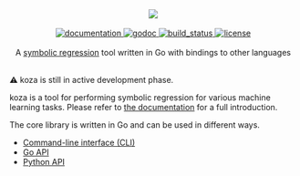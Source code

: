 <div align="center">
  <!-- Logo -->
  <img src="https://docs.google.com/drawings/d/e/2PACX-1vSLdt85rEf3SQUBkpuWfXOclyUY7rdZ7RBoTuNIyCc3-liSpurbL3i7QfrzWBFr2LfwTfoAf_1i4Qwe/pub?w=378&h=223"/>
</div>

<br/>

<div align="center">
  <!-- Documentation -->
  <a href="https://maxhalford.github.io/koza">
    <img src="https://img.shields.io/website-up-down-green-red/http/shields.io.svg?label=my-website" alt="documentation" />
  </a>
  <!-- godoc -->
  <a href="https://godoc.org/github.com/MaxHalford/koza">
    <img src="https://img.shields.io/badge/godoc-reference-blue.svg?style=flat-square" alt="godoc" />
  </a>
  <!-- Build status -->
  <a href="https://travis-ci.org/MaxHalford/koza">
    <img src="https://img.shields.io/travis/MaxHalford/gago/master.svg?style=flat-square" alt="build_status" />
  </a>
  <!-- License -->
  <a href="https://opensource.org/licenses/MIT">
    <img src="http://img.shields.io/:license-mit-ff69b4.svg?style=flat-square" alt="license"/>
  </a>
</div>

<br/>

<div align="center">A <a href="https://www.wikiwand.com/en/Symbolic_regression">symbolic regression</a> tool written in Go with bindings to other languages</div>

<br/>

:warning: koza is still in active development phase.

koza is a tool for performing symbolic regression for various machine learning tasks. Please refer to [the documentation](maxhalford.github.io/koza) for a full introduction.

The core library is written in Go and can be used in different ways.

- [Command-line interface (CLI)](maxhalford.github.io/koza/cli)
- [Go API](maxhalford.github.io/koza/go)
- [Python API](maxhalford.github.io/koza/python)
